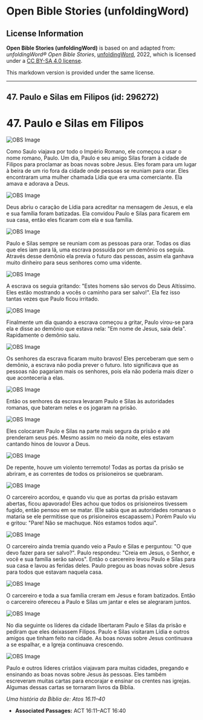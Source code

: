 # Open Bible Stories (unfoldingWord)

## License Information

**Open Bible Stories (unfoldingWord)** is based on and adapted from: _unfoldingWord® Open Bible Stories_, [unfoldingWord](https://unfoldingword.org/utw), 2022, which is licensed under a [CC BY-SA 4.0 license](https://creativecommons.org/licenses/by-sa/4.0/legalcode.en).

This markdown version is provided under the same license.



--------------------------------

## 47. Paulo e Silas em Filipos (id: 296272)

47\. Paulo e Silas em Filipos
=============================

![OBS Image](https://cdn.door43.org/obs/jpg/360px/obs-en-47-01.jpg)

Como Saulo viajava por todo o Império Romano, ele começou a usar o nome romano, Paulo. Um dia, Paulo e seu amigo Silas foram à cidade de Filipos para proclamar as boas novas sobre Jesus. Eles foram para um lugar à beira de um rio fora da cidade onde pessoas se reuniam para orar. Eles encontraram uma mulher chamada Lídia que era uma comerciante. Ela amava e adorava a Deus.

![OBS Image](https://cdn.door43.org/obs/jpg/360px/obs-en-47-02.jpg)

Deus abriu o caração de Lídia para acreditar na mensagem de Jesus, e ela e sua família foram batizadas. Ela convidou Paulo e Silas para ficarem em sua casa, então eles ficaram com ela e sua família.

![OBS Image](https://cdn.door43.org/obs/jpg/360px/obs-en-47-03.jpg)

Paulo e Silas sempre se reuniam com as pessoas para orar. Todas os dias que eles iam para lá, uma escrava possuída por um demônio os seguia. Através desse demônio ela previa o futuro das pessoas, assim ela ganhava muito dinheiro para seus senhores como uma vidente.

![OBS Image](https://cdn.door43.org/obs/jpg/360px/obs-en-47-04.jpg)

A escrava os seguia gritando: "Estes homens são servos do Deus Altíssimo. Eles estão mostrando a vocês o caminho para ser salvo!". Ela fez isso tantas vezes que Paulo ficou irritado.

![OBS Image](https://cdn.door43.org/obs/jpg/360px/obs-en-47-05.jpg)

Finalmente um dia quando a escrava começou a gritar, Paulo virou\-se para ela e disse ao demônio que estava nela: "Em nome de Jesus, saia dela". Rapidamente o demônio saiu.

![OBS Image](https://cdn.door43.org/obs/jpg/360px/obs-en-47-06.jpg)

Os senhores da escrava ficaram muito bravos! Eles perceberam que sem o demônio, a escrava não podia prever o futuro. Isto significava que as pessoas não pagariam mais os senhores, pois ela não poderia mais dizer o que aconteceria a elas.

![OBS Image](https://cdn.door43.org/obs/jpg/360px/obs-en-47-07.jpg)

Então os senhores da escrava levaram Paulo e Silas às autoridades romanas, que bateram neles e os jogaram na prisão.

![OBS Image](https://cdn.door43.org/obs/jpg/360px/obs-en-47-08.jpg)

Eles colocaram Paulo e Silas na parte mais segura da prisão e até prenderam seus pés. Mesmo assim no meio da noite, eles estavam cantando hinos de louvor a Deus.

![OBS Image](https://cdn.door43.org/obs/jpg/360px/obs-en-47-09.jpg)

De repente, houve um violento terremoto! Todas as portas da prisão se abriram, e as correntes de todos os prisioneiros se quebraram.

![OBS Image](https://cdn.door43.org/obs/jpg/360px/obs-en-47-10.jpg)

O carcereiro acordou, e quando viu que as portas da prisão estavam abertas, ficou apavorado! Eles achou que todos os prisioneiros tivessem fugido, então pensou em se matar. (Ele sabia que as autoridades romanas o mataria se ele permitisse que os prisioneiros escapassem.) Porém Paulo viu e gritou: "Pare! Não se machuque. Nós estamos todos aqui".

![OBS Image](https://cdn.door43.org/obs/jpg/360px/obs-en-47-11.jpg)

O carcereiro ainda tremia quando veio a Paulo e Silas e perguntou: "O que devo fazer para ser salvo?". Paulo respondeu: "Creia em Jesus, o Senhor, e você e sua família serão salvos". Então o carcereiro levou Paulo e Silas para sua casa e lavou as feridas deles. Paulo pregou as boas novas sobre Jesus para todos que estavam naquela casa.

![OBS Image](https://cdn.door43.org/obs/jpg/360px/obs-en-47-12.jpg)

O carcereiro e toda a sua família creram em Jesus e foram batizados. Então o carcereiro ofereceu a Paulo e Silas um jantar e eles se alegraram juntos.

![OBS Image](https://cdn.door43.org/obs/jpg/360px/obs-en-47-13.jpg)

No dia seguinte os líderes da cidade libertaram Paulo e Silas da prisão e pediram que eles deixassem Filipos. Paulo e Silas visitaram Lídia e outros amigos que tinham feito na cidade. As boas novas sobre Jesus continuava a se espalhar, e a Igreja continuava crescendo.

![OBS Image](https://cdn.door43.org/obs/jpg/360px/obs-en-47-14.jpg)

Paulo e outros líderes cristãos viajavam para muitas cidades, pregando e ensinando as boas novas sobre Jesus às pessoas. Eles também escreveram muitas cartas para encorajar e ensinar os crentes nas igrejas. Algumas dessas cartas se tornaram livros da Bíblia.

*Uma história da Bíblia de: Atos 16\.11–40*

* **Associated Passages:** ACT 16:11–ACT 16:40

